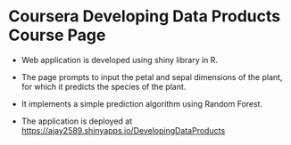 # Coursera Developing Data Products Course Page

- Web application is developed using shiny library in R. 

- The page prompts to input the petal and sepal dimensions of the plant, for which it predicts the species of the plant.

- It implements a simple prediction algorithm using Random Forest.

- The application is deployed at <https://ajay2589.shinyapps.io/DevelopingDataProducts>
